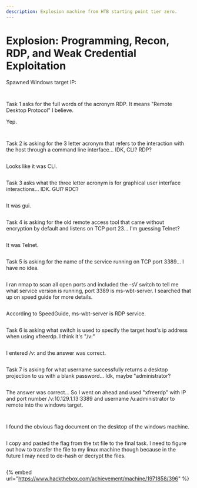 ```yaml
---
description: Explosion machine from HTB starting point tier zero.
---
```


# Explosion: Programming, Recon, RDP, and Weak Credential Exploitation

Spawned Windows target IP:

<figure><img src="../../../../.gitbook/assets/image (6) (1).png" alt=""><figcaption></figcaption></figure>

<figure><img src="../../../../.gitbook/assets/image (1) (1) (1).png" alt=""><figcaption></figcaption></figure>

Task 1 asks for the full words of the acronym RDP. It means "Remote Desktop Protocol" I believe.&#x20;

Yep.

<figure><img src="../../../../.gitbook/assets/image (2) (1) (1).png" alt=""><figcaption></figcaption></figure>

<figure><img src="../../../../.gitbook/assets/image (3) (1) (1).png" alt=""><figcaption></figcaption></figure>

Task 2 is asking for the 3 letter acronym that refers to the interaction with the host through a command line interface... IDK, CLI? RDP?&#x20;

<figure><img src="../../../../.gitbook/assets/image (4) (1) (1).png" alt=""><figcaption></figcaption></figure>

Looks like it was CLI.&#x20;

<figure><img src="../../../../.gitbook/assets/image (5) (1) (1).png" alt=""><figcaption></figcaption></figure>

Task 3 asks what the three letter acronym is for graphical user interface interactions... IDK. GUI? RDC?&#x20;

<figure><img src="../../../../.gitbook/assets/image (6) (1) (1).png" alt=""><figcaption></figcaption></figure>

It was gui.

<figure><img src="../../../../.gitbook/assets/image (7) (1).png" alt=""><figcaption></figcaption></figure>

Task 4 is asking for the old remote access tool that came without encryption by default and listens on TCP port 23... I'm guessing Telnet?

<figure><img src="../../../../.gitbook/assets/image (8) (1).png" alt=""><figcaption></figcaption></figure>

It was Telnet.

<figure><img src="../../../../.gitbook/assets/image (10) (1).png" alt=""><figcaption></figcaption></figure>

Task 5 is asking for the name of the service running on TCP port 3389... I have no idea.&#x20;

<figure><img src="../../../../.gitbook/assets/image (11) (1).png" alt=""><figcaption></figcaption></figure>

I ran nmap to scan all open ports and included the -sV switch to tell me what service version is running, port 3389 is ms-wbt-server. I searched that up on speed guide for more details.

<figure><img src="../../../../.gitbook/assets/image (12) (1).png" alt=""><figcaption></figcaption></figure>

According to SpeedGuide, ms-wbt-server is RDP service.&#x20;

<figure><img src="../../../../.gitbook/assets/image (13) (1).png" alt=""><figcaption></figcaption></figure>

Task 6 is asking what switch is used to specify the target host's ip address when using xfreerdp. I think it's "/v:"

<figure><img src="../../../../.gitbook/assets/image (14) (1).png" alt=""><figcaption></figcaption></figure>

I entered /v: and the answer was correct.

<figure><img src="../../../../.gitbook/assets/image (15) (1).png" alt=""><figcaption></figcaption></figure>

Task 7 is asking for what username successfully returns a desktop projection to us with a blank password... Idk, maybe "administrator?

<figure><img src="../../../../.gitbook/assets/image (16) (1).png" alt=""><figcaption></figcaption></figure>

The answer was correct... So I went on ahead and used "xfreerdp" with IP and port number /v:10.129.1.13:3389 and username /u:administrator to remote into the windows target.

<figure><img src="../../../../.gitbook/assets/image (18) (1).png" alt=""><figcaption></figcaption></figure>

<figure><img src="../../../../.gitbook/assets/image (19) (1).png" alt=""><figcaption></figcaption></figure>

I found the obvious flag document on the desktop of the windows machine.

<figure><img src="../../../../.gitbook/assets/image (20) (1).png" alt=""><figcaption></figcaption></figure>

I copy and pasted the flag from the txt file to the final task. I need to figure out how to transfer the file to my linux machine though because in the future I may need to de-hash or decrypt the files.



<figure><img src="../../../../.gitbook/assets/image (21) (1).png" alt=""><figcaption></figcaption></figure>

{% embed url="https://www.hackthebox.com/achievement/machine/1971858/396" %}

